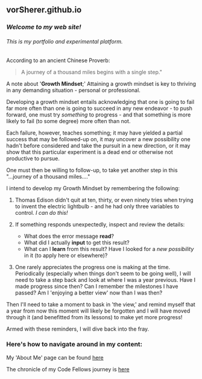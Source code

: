 ## vorSherer.github.io

### **_Welcome to my web site!_**
###### This is my portfolio and experimental platform.

According to an ancient Chinese Proverb:
>A journey of a thousand miles begins with a single step."

A note about '**Growth Mindset**;'
Attaining a growth mindset is key to thriving in any demanding situation - personal or professional.  

Developing a growth mindset entails acknowledging that one is going to fail far more often than one is going to succeed in any new endeavor - to push forward, one must try _something_ to progress - and that something is more likely to fail \(to some degree\) more often than not.  
    
Each failure, however, teaches something; it may have yielded a partial success that may be followed-up on, it may uncover a new possibility one hadn't before considered and take the pursuit in a new direction, or it may show that this particular experiment is a dead end or otherwise not productive to pursue.  
    
One must then be willing to follow-up, to take yet another step in this "...journey of a thousand miles...."


I intend to develop my Growth Mindset by remembering the following:

1. Thomas Edison didn't quit at ten, thirty, or even ninety tries when trying to invent the electric lightbulb - and he had only three variables to control.  _I can do this!_

1. If something responds unexpectedly, inspect and review the details:  
    * What does the error message __read__?
    * What did I actually __input__ to get this result?
    * What can I __learn__ from this result?  Have I looked for a *new possibility* in it \(to apply here or elsewhere\)?

1. One rarely appreciates the progress one is making at the time.  Periodically \(especially when things don't seem to be going well\), I will need to take a step back and look at where I was a year previous.  Have I made progress since then?  Can I remember the milestones I have passed?  Am I 'enjoying a better view' now than I was then?  

Then I'll need to take a moment to bask in 'the view,' and remind myself that a year from now this moment will likely be forgotten and I will have moved through it \(and benefitted from its lessons\) to make yet more progress!  

Armed with these reminders, I will dive back into the fray.


### Here's how to navigate around in my content:

My 'About Me' page can be found [here](aboutMe)

The chronicle of my Code Fellows journey is [here](CFJourney)


